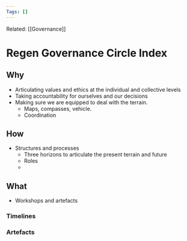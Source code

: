 ```yaml
---
Tags: []
---
```

Related: [[Governance]]
# Regen Governance Circle Index

## Why
- Articulating values and ethics at the individual and collective levels
- Taking accountability for ourselves and our decisions
- Making sure we are equipped to deal with the terrain. 
	- Maps, compasses, vehicle. 
	- Coordination
 
## How
- Structures and processes
	- Three horizons to articulate the present terrain and future 
	- Roles
	-  

## What 
- Workshops and artefacts 




### Timelines
### Artefacts